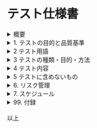 
# テスト仕様書

<details><summary>概要 </summary>

## 0. 概要 
- **システム名**: お弁当注文システム
- **作成日**: 2025-3-3 
- **作成者**: 大隈　慶
- **バージョン**: 1.0 

</details>

<details><summary>1. テストの目的と品質基準</summary>

## 1. テストの目的と品質方針

### 1.1 テストの目的
- テストとはアプリが開発者の想定した正常な動作を行うことを確認・保障することである。
- そのため、以下の品質基準を満たすかを確認する。

### 1.2 品質方針 
- ユーザー（発注者）と店舗（受注者が）の両方でできる限り停止しないシステムをめざず。
- セキュリティについてはユーザー情報と店舗の注文情報は特殊な方法を用いない限り漏洩しないようにする。
- そのために以下を確認（テスト）する
    - 機能要件として定義した各種機能が期待通りに動作すること
    - 非機能要件として定義した各種非機能が期待通りに動作すること（条件を満たすこと）
- 特に下記の非機能要件を重視
    - 可用性
    - 性能
    - セキュリティー
    - ユーザビリティ
    - ブラウザ対応確認

</details>



<details><summary>2 テスト用語</summary>

## 2 テスト用語

### 2.1 テスト関係者
- テストでは以下のメンバーが実施します。
#### 開発者
- テストを作る人です。テスターに指示する文書を作ります。
#### テスター
- テストを実施する人。文書をもとにテストを実施します。


### 2.2 テストで使用する用語(一部)
- テストでは以下の用語を使用します。
#### Webアプリ
- Web技術で作ったアプリケーションのこと
- 画面や動作ロジックはHTMLとJavaScriptとFastAPIで作っています。
- ユーザーデータ等はクラウドにあるデータベースに保存しています。
- モバイルアプリはiOSやAndroidしか動きませんが、WebアプリはWebブラウザが使える端末全てで動かすことができます。
#### API（エーピーアイ）
- アプリケーションインターフェースの意味
- Web技術を使ってアプリの機能を実現するため、Webページ単位で機能を呼び出しています。
#### TOPページ
- ユーザーが一番最初にアクセスするページ。ポータル。
### フロントエンドとバックエンド
- フロントエンドがWebアプリの画面でデータを呼び出す側のこと。クライアントともいう。バックエンドとはフロントエンドから呼び出される側でデータを表示するための裏方となるサーバーやクラウドのこと。サーバーサイドともいう。
### テストフェーズ
- テストをする段階のこと。
### リリース
- 公式にアプリを動かすこと。
### エビデンス
- テストに際して得られた証拠のこと。
- 入出力画面など。
### スクリプト
- 簡単なプログラムのこと
- テストを楽に実行するため、開発者もしくはテスターがつくる。
### テストの種類
#### 順番
- 以下の順にやります
1. 単体テスト
2. 結合テスト
3. システムテスト
4. 受け入れテスト
#### 単体テスト
- 機能・操作画面ごとに動作検証を行う。
#### 結合テスト
- その他の機能・システムと連動させ動作検証を行う。
#### システムテスト
- 運用を想定し、システム全体で動作検証を行う。
#### 受け入れテスト
- 要件定義書や仕様書通りにできているかチェックする。一般的には納品直前に行う。
#### リグレッション（退行）テスト
- アプリ修正後に前からあった機能が損なわれていないかをテストする事です。
### デグレ
- プログラムの修正で失敗して、機能が壊れること。
### ブラックボックステスト・ホワイトボックステスト
- テスト手法（技法）
#### ブラックボックステスト
- 画面操作だけでテストします。
- プログラムが外から見えない前提のテストです。
##### ブラックボックステストの種類
- 同値分割法
- 境界値分析
- デシジョンテーブル
- 状態遷移テスト
- 組合せテスト
#### ホワイトボックステスト
- アプリ内部のプログラムをテストします。
- 開発者のみがやります。テスターは今回やりません。
#### ホワイトボックステストの種類
- 制御フローテスト
- データフローテスト
#### 経験ベースのテスト
- 作った人の経験でテストします。
#### 経験ベースのテスト技法の主な種類
- エラー推測
- 探索的テスト
##### 参考
[テスト技法の種類とは？ソフトウェア開発に取り入れるポイントも解説](https://www.qbook.jp/column/1644.html)

### セッション
- クライアントのWebブラウザとサーバーが接続したときに、データを通信するために使うパイプみたいなもの。基本的にブラウザを落とすと消える。
### クッキー
- ブラウザに簡易的にデータを保存する機構
- 通常はブラウザを閉じたらデータも消滅する。
- 今回はログインを自動化するため、ユーザー情報の保存先として使っている。
- 有効期限を30日に設定してあるので、1か月データが残るようになっている。
- ブラウザ画面でF12キーを押して、アプリケーションタブに切り替えると表示できる。
### ロール
- ユーザーの役割に応じた種類のこと
- ４種類ある

### 2.3 テストで使用する書類の例
- テストでは以下の書類を使用します。
1. **テスト実施手順書（Test Execution Procedure）**  
   - テストをどのように実施するかを詳細に記載した手順書。
   - テストの手順、前提条件、期待結果などを明確に記述する。

2. **テスト仕様書（Test Specification）**  
   - どのようなテストケースを実施するのかを定義した文書。  
   - テストケースごとの入力値、期待結果、実施方法などが記載される。

3. **テスト指示書（Test Instructions）**  
   - テスト担当者に対して具体的なテスト実施の指示を与える書類。  
   - 期間、対象範囲、使用環境、注意点などが記載されることが多い。

4. **テスト手順書（Test Procedure）**  
   - テストを実施する際の詳細な手順を説明する文書。
   - 初心者でも迷わず実施できるよう、具体的な操作手順を記述する。

- どの書類を用意するかは、テストの規模や目的によりますが、実施者がスムーズにテストできるように **「テスト実施手順書」** や **「テスト指示書」** を作成するのが一般的です。

- テスターがテストを実施し、その結果を記録する書類は、一般的に以下のように呼ばれます。

5. **テスト結果報告書（Test Report）**  
   - テスト全体の結果をまとめた報告書。  
   - 実施したテストケースの成功・失敗状況、発生した不具合、考察、改善点などを記載します。

6. **テスト結果記録書（Test Result Record）**  
   - 実施したテストごとの結果を記録する書類。  
   - 各テストケースの実施状況（合格/不合格）、実行日時、担当者、不具合の有無などを記録します。

7. **テスト実施記録（Test Execution Log）**  
   - テストの実施履歴を詳細に記録する文書。  
   - 実施した手順や環境、異常が発生した際の状況などを記録します。

8. **テスト結果シート（Test Result Sheet）**  
   - テストケースごとの実施結果を表形式でまとめたもの。  
   - Excelなどで管理されることが多く、テストの進捗管理にも使われます。

9. **バグ報告書（Bug Report）**  
   - テスト中に発見された不具合を記録する文書。  
   - 不具合の発生条件、再現手順、影響範囲、スクリーンショットなどを記載します。

- 状況に応じて、**「テスト結果記録書」や「テスト結果シート」** に詳細なデータを記録し、最終的に**「テスト結果報告書」** にまとめて報告する形が一般的です。

- 今回は開発者が「テスト実施計画書」と「テスト指示書」を作り、テスターは「テスト指示書」をもとにテストを実施して、「テスト結果シート」と「バグ報告書」を作成します。
- 「バグ報告書」は、もしバグがある場合に作ります。

### 2.4 テストの実施方針・テストフロー
#### 2.4.1 実施方針
- テストは基本的に100％合格を目指します。
- テスターは一般のユーザーが使うと想定された動作を実施します。
- テスト結果は成功・失敗ともに記録します。
- 失敗した場合、その時の条件も同時に記録します。
- テスト時間に制限はありません。
- テスターはわからない場合は、全部開発者に聞いてもよいです。

#### 2.4.2 テストフロー
1. テスト計画
- テストでは開発者がテスト書類（計画書・仕様書・手順書等）を作ります。
2. テスト実施 
- そのテスト書類に書かれたテスト方法(テストシナリオ)をもとに、テスターはテストを実施します。
3. テスト記録（エビデンス取得）
- テスターはテスト実施に際し、エビデンス（テスト証跡）を取得して、テスト結果をテスト成果物（テスト結果報告書）に記録します。
4. プログラム修正
- テスト成果物をもとに、開発者はアプリのプログラムを修正します。
5. 再テスト実施
- アプリのプログラムを修正後、再テストを実施します。
6. 製品リリース
- 再テスト合格後に、アプリをリリースします。
</details>



<details><summary>3 テストの種類・目的・方法</summary>

### 3 テストの種類・目的・方法

#### 3.1 機能テスト
- 単体テストと結合テストを実施する。
##### 3.1.1. 単体テスト
###### 目的：
- アプリの機能(API単体)の動作確認をする。
###### 方法：
- アプリの機能をそれぞれ手入力でテストする。
- スクリプトをつくり自動化することも可能です（ただしプログラムを壊さない限りとユーザーの通常の使用から逸脱しない限り）。
###### 備考：
- こちらは開発プログラマがAPI実装時に実施するので省略する。

##### 3.1.2 結合テスト
###### 目的：
- フロントエンドとバックエンドが連携して、アプリ全体がシステムとして期待した動きをするかを確認する。
- アプリの動作に支障がないかをテストする。
- 開発・検証・運用の3段階において実施する。
- 開発はアプリをテストサーバー起動後に実施して、検証と運用はクラウドにデプロイ後に実施する予定です。
###### 範囲：
- システム全体
- クラウドの機能はテストしない
###### 方法：
- 単体テストを組み合わせて、実際の業務を想定してテストします。
###### 備考：
- ユーザービリティおよびデザイン面のチェックも併せて実施する。

##### 3.1.3 運用テスト
###### 目的：
- 実際にお店に使ってもらう直前にリハーサルのように実施するテストです。
###### 範囲：
- システム全体
- クラウドの機能もテストする可能性があります。
    - 例.データベースにテストデータなどスクリプトで流し込む場合等
###### 方法：
- 実際の現場でテストをします。
- 使ったデータは削除します。

#### 3.2 非機能テスト
##### 3.2.1 概要
###### 目的：
- アプリの機能以外をテストする。
###### 種類：
1. 可用性テスト
2. 性能テスト
3. セキュリティテスト
4. ユーザービリティ確認
5. ブラウザ対応確認
###### 実施タイミング：
- 上記テストは結合テスト時に同時に実施する。

##### 3.2.2 可用性テスト
###### 目的：
- クラウド上での稼働率を 99％ 以上であることを確認する。
- 99% とは 1年 = 365日 として、365日 * 24時間 * 60分 = 年間 525,600分 になるので、1％ は 5,256 を引いた、520,344分で 361.35日、年間 3.65日 停止することになります。
- ただし、週４日 お弁当の発注と受注ができればよいので、実際の稼働可能日は、365÷4/7　で 204日強 になります。結果は 0.5589で、実際の稼働率は 56％ になります。でもいいはずです。
###### 方法：
- 全機能を使用時に動作が停止しないかを確認する。
- 何もしてなくても動作が停止しないかも確認します。

##### 3.2.3 性能テスト
###### 目的：
- データが多い場合やアクセス多発時の影響を調べたり、速度低下に注意する。
###### 方法：
- 機能が動作する体感速度を計測する。
- データが多い場合やアクセス多発時の影響を調べたり、速度低下に注意する。
- あまりにも露骨に遅い場合は、エビデンスも取得して報告する。
- サーバー以外にネットワークが遅い場合もあるので、合わせてネットワークの情報も記録しておく。

##### 3.2.4 セキュリティテスト
###### 目的：
- 異常なログイン方法やアクセス方法により、パスワードの漏洩などシステム情報が盗まれたり、システム全体が破壊されることがあります。その対策としてテストをします。
###### 方法：
- 通常の動作以外のURLを入力してエラー画面が表示されるか？
######  例. 
- エラー画面が正常に表示できるか？
- おかしなURLを入力して、エラー画面に遷移するか？
- SQLインジェクションのテスト。ログイン画面で意図的にSQL文を入力する。
プレースホルダー機能が働いていればアプリがエラーになり終了するが、働いていない場合は、データベースのデータが消されるなど異常な動作が可能になる。

##### 3.2.5 ユーザービリティテスト
###### 目的：
- システムに対してユーザーが使いやすいか、見やすいか、わかりやすいか、引っかかるところはないか、デザインはどうかといったユーザー視点での主観的な不具合や障害を検出する。
######  例.
- この画面の〇〇の部分は文字が見づらい。
- この部分は文字が化ける。
- この部分は動作がおかしい。
- こんな動きはきもいよー。
- なんでもいいです。

##### 3.2.6 ブラウザ対応確認
###### 目的：
- Webアプリはブラウザで表示するので、さまざまなブラウザで正常にアプリ画面が表示できるかを確認する。
###### 方法：
- PCとスマホの組み合わせとブラウザの組み合わせをいろいろやって、ポータル画面表示を確認する。
######  例.
- PCでChromeで表示する。PCでEdgeで表示する。
- iPhoneでSafariで表示する。AndroidでChromeで表示する。
- 文字を拡大した場合、どうなるのか？文字がつぶれたりしないか？
- ブラウザのダークモードにした場合、どうなるのか？

##### 備考
- 負荷テストは省略します。
</details>



<details><summary>4 テスト内容</summary>

### 4.1 ユーザー紹介 
- このシステムを使用するユーザーは４種類である。
1. 通常のユーザー
    - 一般の注文者(user)、発注者
    - 個別にスマホを使ってお弁当を注文する
    - スマホでNFCタグを読み取りシステムにアクセスして、お弁当を注文する。
    - サーバーにIDとパスワードの登録がない場合は初めに新規登録をする。その後注文を確定する。すでにある場合はそのまま注文を確定する。
2. 会社代表ユーザー
    - 代表注文者(manager)、代表発注者
    - 会社単位で社内の注文を取りまとめ、店舗にお弁当を注文する。
    - ポータル画面より会社代表ユーザーでログインすると、専用の会社代表ユーザー画面に遷移する。その会社の本日の注文状況を確認後、注文をまとめてFAX送信をしたりする。
3. 店舗ユーザー
    - お弁当屋(shop-user)、受注者
    - ユーザー・会社代表ユーザーからの注文を確認・処理する。
    - ポータル画面より店舗ユーザーでログインすると、専用の店舗ユーザー画面に遷移する。本日の受注状況（全会社にわたる）を表示する。処理済の注文に対しては、チェックを入れることができる。
4. 管理者ユーザー
    - 管理者ユーザー(admin)、管理者
    - システムの管理・メンテを行う。
    - ポータル画面より管理者ユーザーでログインすると、専用の管理者ユーザー画面に遷移する。すべての機能・画面にアクセスできる。

### 4.2 アプリの仕様
#### スマホとNFCタグの関係
- スマホは注文者が注文する道具であり、
- スマホでNFCタグを読み取り、そのURLにアクセスすることで注文とする。
- 利用イメージとして、利用者が個人のスマホをNFCタグにかざすことで、NFCタグ内のメモリに記録された URLおよびアクション情報を利用者のスマホが読み取り、自動的に注文管理サーバ（仮）に注文を送信する。
- NFCタグは2種類のタグを用意する。
    - 注文タグ
        - 日替わり弁当の注文合計件数を１件追加する
    - キャンセルタグ
        - 注文合計件数から１件削除する。
- NFCのうち、”NFCタグとの連携機能（パッシブ方式）”を用いて注文を処理する。
- NFCタグ使用による注文の成功・失敗の結果は、それぞれ利用者のWeb画面で確認することができる。
- 注文結果は注文者のスマホのWebブラウザに以下のように表示する
    - 注文に成功した場合
        - 成功の旨の文面を表示する
        - 「あなたの注文を承りました」「〇月✕日　日替弁当 450円 1件」
    - 注文に失敗した場合
        - 失敗の旨の文面を表示する。
        - 「注文に失敗しました。もう一度注文を実行して下さい」
- 注文管理サーバの注文情報は、受注者側に配置してあるタブレット端末に表示する注文管理画面を確認することで現在の注文状況を確認することができる。
- 将来NFCタグ は用途の変更を可能とする。
    - 例 注文タグを１種類でなく、利用者人数分用意するなど。
#### 注文方法
- お弁当の注文方法には２種類ある。
- 個人が注文する方法（個別注文）と会社代表者がまとめて注文する方法（まとめ注文）の２種類である。
- 個別注文ではユーザーがスマホを用いて注文する。
- まとめ注文では会社代表者が会社全体の注文をまとめて注文する。
- 当社の場合は、注文は職業訓練指導員である脇坂さんに、昼休み終わり１３時前に連絡する。もしくは聞いてくるのに答えて予約とする。
#### 注文の時間的制約
- 基本的に注文は翌日の注文しかできない。
- 注文の締切は前日の14時まで。
#### 注文内容の制約
- 注文できる店舗は現在１店舗のみ。
- 品目は日替弁当の1種類のみ。
#### 注文キャンセルの方法
- 注文キャンセルは当日10時半まで電話すること。
- 注文キャンセル期限以降は、注文キャンセルができない
- 注文キャンセルの際は、キャンセル料として300円を後日徴収する。
- 配達当日10時半以降の場合は、キャンセル不可で450円かかる。



### 4.2 テスト内容

#### 4.2.1 ＮＦＣ読み込みからのポータル表示
   - スマホでNFCタグを読み込み、ポータル画面が表示するか？
   - パソコンとスマホで同じ動作をするか？
   - ブラウザの違いはどうか？
   - Cookieとしてデータが保存できているか？
   - ネットワークが不通の場合はどうなるのか？
   - クラウドが落ちている場合はどうなるのか？

#### 4.2.2 ポータルでのログイン処理
##### ロール別
   1. 一般ユーザー・注文者(user)　成功
   2. 一般ユーザー・注文者(user)　失敗
   3. 会社代表ユーザー・代表注文者(maanger)　成功
   4. 会社代表ユーザー・代表注文者(maanger)　失敗
   5. 店舗ユーザー(shopuser)　成功
   6. 店舗ユーザー(shopuser)　失敗
   7. 管理者ユーザー(admin)　成功
   8. 管理者ユーザー(admin)　失敗
#### 4.2.3 当日２回目注文の失敗
   9. 一般ユーザー(user)
    - 当日２回目ログインで、警告が表示されて注文できない。一般ユーザー(user)のみ当てはまる。
   10. 管理者ユーザー(admin)
    - 一般ユーザー(user)のCookieを消すことができるか？（未実装）
#### 4.2.4 注文可能曜日の設定　【未実装】
   - 曜日単位で設定する。
   - 注文可能曜日は、毎週月・火・水の3日に限られる。
   - 金・土 はカレンダーにメニューは載っているが販売していない。
   - 木曜は弁当がメニューは載っていないので、注文できない。
   - 休日を挟んだ場合は、休日翌日の注文しかできない。
   - 例　翌日水曜が休日の場合は、火曜日注文で木曜配達になる。
##### 補足：注文可能曜日を表にしたもの
| 曜日 | 日 | 月 | 火 | 水 | 木 | 金 | 土 |
|-------|-------|-------|-------|-------|-------|-------|-------|
| menu | ✕ | 〇 | 〇 | 〇 | ✕ | 〇 | ✕ |
| 注文 | ✕ | １ | ２ | ✕ | ✕ | ３ | ✕ |
| 配達 | ✕ | ３ | １ | ２ | ✕ | ✕ | ✕ |

#### 4.2.5 注文可能曜日の設定【未実装】
   - 曜日単位で設定する。



</details>

<details><summary>5 テストに含めないもの</summary>

### 5 テストに含めないもの
1. サーバ起動操作
    - 理由： 環境が変化するため
2. 当日２回目注文の失敗は、通常のユーザー(User)のみとする。
    - 理由： 注文は通常のユーザーのみだから。

</details>



<details><summary>6. リスク管理</summary>

## 6. リスク管理 
- プロジェクトに関連するリスクとその対応策を記載します。 
### 6.1 リスク対応
- 基本的に対応可能日は平日のみとする。土日祝日は対応しない。
</details>


<details><summary>7. スケジュール </summary>

## 7. スケジュール 

- 開発開始日: 2024-12-16 
- 開発終了日: YYYY-MM-DD 
- マイルストーン: マイルストーンの一覧 
1. 要件定義作成完了     2024-12-16
2. 暫定仕様書作成完了   2024-12-20
3. 仕様書レビュー       2024-12-20
4. 暫定仕様書修正完了   2024-12-20
5. 実装検証開始         2024-12-27 
6. 仕様書レビュー2回目  2024-12-28

</details>


<details><summary>99. 付録</summary>

## 99. 付録

- その他の参考資料や追加情報を記載します。
### 要件定義書ドラフト
https://chatgpt.com/share/675fa125-e804-800b-99cf-6820389efba2
### セキュリティ
[JWT認証の流れを理解する](https://qiita.com/asagohan2301/items/cef8bcb969fef9064a5c)

プロトタイプtestサイト
https://kei-okuma1216.github.io/Obento-Test/

</details>
<br>
以上
